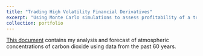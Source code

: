 ```yaml
---
title: "Trading High Volatility Financial Derivatives"
excerpt: "Using Monte Carlo simulations to assess profitability of a trading strategy"
collection: portfolio
---
```


[This document](https://github.com/emadzadegan/emadzadegan.github.io/blob/master/files/Atmospheric_CO2.pdf) contains my 
analysis and forecast of atmospheric concentrations of carbon dioxide using data from the past 60 years. 


